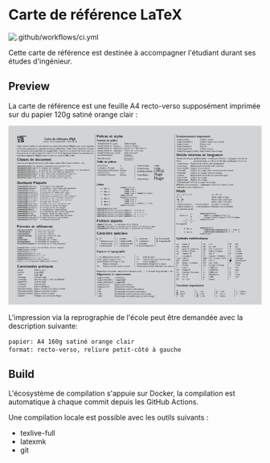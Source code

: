 # Carte de référence LaTeX

![.github/workflows/ci.yml](https://github.com/heig-tin-info/refcard-latex/workflows/.github/workflows/ci.yml/badge.svg)

Cette carte de référence est destinée à accompagner l'étudiant durant ses études d'ingénieur.

## Preview

La carte de référence est une feuille A4 recto-verso supposément imprimée sur du papier 120g satiné orange clair :

[![Preview](preview.png)](https://github.com/heig-tin-info/refcard-latex/releases/latest/download/refcard.pdf)

L'impression via la reprographie de l'école peut être demandée avec la description suivante:

```
papier: A4 160g satiné orange clair
format: recto-verso, reliure petit-côté à gauche
```

## Build

L'écosystème de compilation s'appuie sur Docker, la compilation est automatique à chaque commit depuis les GitHub Actions.

Une compilation locale est possible avec les outils suivants :

- texlive-full
- latexmk
- git
